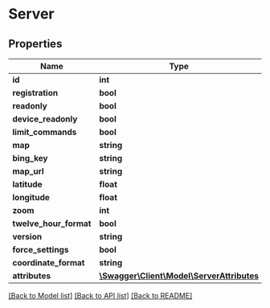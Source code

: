 # Server

## Properties
Name | Type | Description | Notes
------------ | ------------- | ------------- | -------------
**id** | **int** |  | [optional] 
**registration** | **bool** |  | [optional] 
**readonly** | **bool** |  | [optional] 
**device_readonly** | **bool** |  | [optional] 
**limit_commands** | **bool** |  | [optional] 
**map** | **string** |  | [optional] 
**bing_key** | **string** |  | [optional] 
**map_url** | **string** |  | [optional] 
**latitude** | **float** |  | [optional] 
**longitude** | **float** |  | [optional] 
**zoom** | **int** |  | [optional] 
**twelve_hour_format** | **bool** |  | [optional] 
**version** | **string** |  | [optional] 
**force_settings** | **bool** |  | [optional] 
**coordinate_format** | **string** |  | [optional] 
**attributes** | [**\Swagger\Client\Model\ServerAttributes**](ServerAttributes.md) |  | [optional] 

[[Back to Model list]](../README.md#documentation-for-models) [[Back to API list]](../README.md#documentation-for-api-endpoints) [[Back to README]](../README.md)


